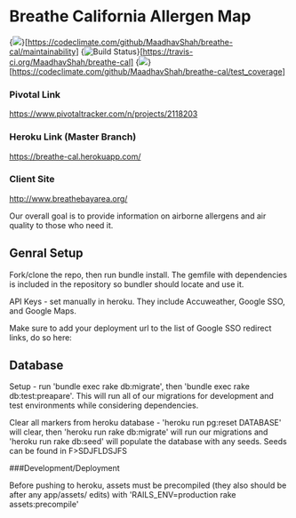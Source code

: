 # Breathe California Allergen Map
{<img src="https://api.codeclimate.com/v1/badges/836757131179145c6ddf/maintainability" />}[https://codeclimate.com/github/MaadhavShah/breathe-cal/maintainability]
{<img src="https://travis-ci.org/MaadhavShah/breathe-cal.svg?branch=master" alt="Build Status" />}[https://travis-ci.org/MaadhavShah/breathe-cal]
{<img src="https://api.codeclimate.com/v1/badges/836757131179145c6ddf/test_coverage" />}[https://codeclimate.com/github/MaadhavShah/breathe-cal/test_coverage]

### Pivotal Link

https://www.pivotaltracker.com/n/projects/2118203

### Heroku Link (Master Branch)

https://breathe-cal.herokuapp.com/

### Client Site

http://www.breathebayarea.org/

Our overall goal is to provide information on airborne allergens and air quality to those who need it.

## Genral Setup

Fork/clone the repo, then run bundle install. The gemfile with dependencies is included in the repository so bundler should locate and use it.

API Keys - set manually in heroku. They include Accuweather, Google SSO, and Google Maps.

Make sure to add your deployment url to the list of Google SSO redirect links, do so here:




  
## Database

Setup - run 'bundle exec rake db:migrate', then 'bundle exec rake db:test:preapare'. This will run all of our migrations for development and test environments while considering dependencies.

Clear all markers from heroku database - 'heroku run pg:reset DATABASE' will clear, then 'heroku run rake db:migrate' will run our migrations and 'heroku run rake db:seed' will populate the database with any seeds. Seeds can be found in F>SDJFLDSJFS



###Development/Deployment

Before pushing to heroku, assets must be precompiled (they also should be after any app/assets/ edits) with 'RAILS_ENV=production rake assets:precompile'

